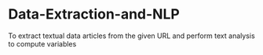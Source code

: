 # Data-Extraction-and-NLP
To extract textual data articles from the given URL and perform text analysis to compute variables
